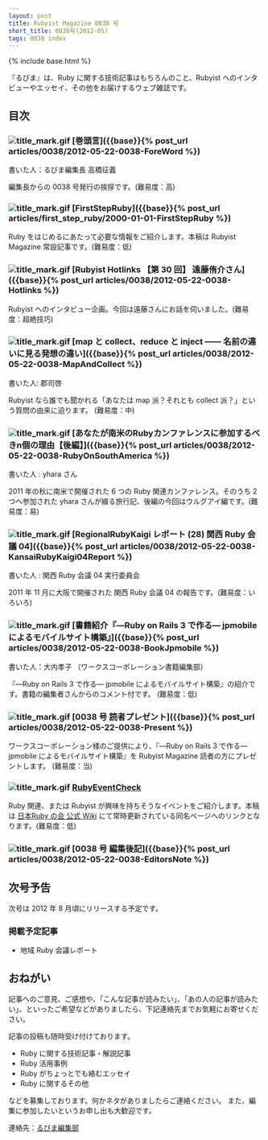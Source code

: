```yaml
---
layout: post
title: Rubyist Magazine 0038 号
short_title: 0038号(2012-05)
tags: 0038 index
---
```

{% include base.html %}


『るびま』は、Ruby に関する技術記事はもちろんのこと、Rubyist へのインタビューやエッセイ、その他をお届けするウェブ雑誌です。

## 目次

### ![title_mark.gif]({{base}}{{site.baseurl}}/images/title_mark.gif) [巻頭言]({{base}}{% post_url articles/0038/2012-05-22-0038-ForeWord %})

書いた人：るびま編集長 高橋征義

編集長からの 0038 号発行の挨拶です。(難易度：高)

### ![title_mark.gif]({{base}}{{site.baseurl}}/images/title_mark.gif) [FirstStepRuby]({{base}}{% post_url articles/first_step_ruby/2000-01-01-FirstStepRuby %})

Ruby をはじめるにあたって必要な情報をご紹介します。本稿は Rubyist Magazine 常設記事です。(難易度：低)

### ![title_mark.gif]({{base}}{{site.baseurl}}/images/title_mark.gif) [Rubyist Hotlinks 【第 30 回】 遠藤侑介さん]({{base}}{% post_url articles/0038/2012-05-22-0038-Hotlinks %})

Rubyist へのインタビュー企画。今回は遠藤さんにお話を伺いました。(難易度：超絶技巧)

### ![title_mark.gif]({{base}}{{site.baseurl}}/images/title_mark.gif) [map と collect、reduce と inject ―― 名前の違いに見る発想の違い]({{base}}{% post_url articles/0038/2012-05-22-0038-MapAndCollect %})

書いた人: 郡司啓

Rubyist なら誰でも聞かれる「あなたは map 派？それとも collect 派？」という質問の由来に迫ります。 (難易度：中)

### ![title_mark.gif]({{base}}{{site.baseurl}}/images/title_mark.gif) [あなたが南米のRubyカンファレンスに参加するべきn個の理由【後編】]({{base}}{% post_url articles/0038/2012-05-22-0038-RubyOnSouthAmerica %})

書いた人 : yhara さん

2011 年の秋に南米で開催された 6 つの Ruby 関連カンファレンス。そのうち 2 つへ参加された yhara さんが綴る旅行記、後編の今回はウルグアイ編です。(難易度：易)

### ![title_mark.gif]({{base}}{{site.baseurl}}/images/title_mark.gif) [RegionalRubyKaigi レポート (28) 関西 Ruby 会議 04]({{base}}{% post_url articles/0038/2012-05-22-0038-KansaiRubyKaigi04Report %})

書いた人 : 関西 Ruby 会議 04 実行委員会

2011 年 11 月に大阪で開催された 関西 Ruby 会議 04 の報告です。(難易度：いろいろ)

### ![title_mark.gif]({{base}}{{site.baseurl}}/images/title_mark.gif) [書籍紹介『―Ruby on Rails 3 で作る― jpmobile によるモバイルサイト構築』]({{base}}{% post_url articles/0038/2012-05-22-0038-BookJpmobile %})

書いた人：大内孝子 （ワークスコーポレーション書籍編集部）

『―Ruby on Rails 3 で作る― jpmobile によるモバイルサイト構築』の紹介です。書籍の編集者さんからのコメント付です。 (難易度：低)

### ![title_mark.gif]({{base}}{{site.baseurl}}/images/title_mark.gif) [0038 号 読者プレゼント]({{base}}{% post_url articles/0038/2012-05-22-0038-Present %})

ワークスコーポレーション様のご提供により、『―Ruby on Rails 3 で作る― jpmobile によるモバイルサイト構築』を Rubyist Magazine 読者の方にプレゼントします。 (難易度：当)

### ![title_mark.gif]({{base}}{{site.baseurl}}/images/title_mark.gif) [RubyEventCheck](https://github.com/ruby-no-kai/official/wiki/RubyEventCheck)

Ruby 関連、または Rubyist が興味を持ちそうなイベントをご紹介します。本稿は [日本Ruby の会 公式 Wiki](https://github.com/ruby-no-kai/official/wiki) にて常時更新されている同名ページへのリンクとなります。(難易度：低)

### ![title_mark.gif]({{base}}{{site.baseurl}}/images/title_mark.gif) [0038 号 編集後記]({{base}}{% post_url articles/0038/2012-05-22-0038-EditorsNote %})

## 次号予告

次号は 2012 年 8 月頃にリリースする予定です。

### 掲載予定記事

* 地域 Ruby 会議レポート


## おねがい

記事へのご意見、ご感想や、「こんな記事が読みたい」、「あの人の記事が読みたい」、といったご希望などがありましたら、下記連絡先までお気軽にお寄せください。

記事の投稿も随時受け付けております。

* Ruby に関する技術記事・解説記事
* Ruby 活用事例
* Ruby がちょっとでも絡むエッセイ
* Ruby に関するその他


などを募集しております。何かネタがありましたらご連絡ください。
また、編集に参加したいというお申し出も大歓迎です。

連絡先：[るびま編集部](mailto:magazine@ruby-no-kai.org)


